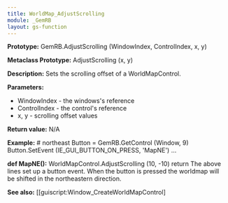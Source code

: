 ```yaml
---
title: WorldMap_AdjustScrolling
module: _GemRB
layout: gs-function
---
```


**Prototype:** GemRB.AdjustScrolling (WindowIndex, ControlIndex, x, y)

**Metaclass Prototype:** AdjustScrolling (x, y)

**Description:** Sets the scrolling offset of a WorldMapControl.

**Parameters:** 
  * WindowIndex - the windows's reference
  * ControlIndex - the control's reference
  * x, y - scrolling offset values

**Return value:** N/A

**Example:**
    # northeast
    Button = GemRB.GetControl (Window, 9)
    Button.SetEvent (IE_GUI_BUTTON_ON_PRESS, 'MapNE')
...

**def MapNE():**
    WorldMapControl.AdjustScrolling (10, -10)
    return
The above lines set up a button event. When the button is pressed the worldmap will be shifted in the northeastern direction.

**See also:** [[guiscript:Window_CreateWorldMapControl]
